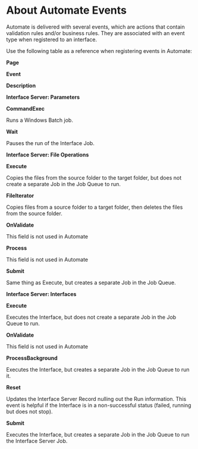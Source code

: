 # About Automate Events

Automate is delivered with several events, which are actions that
contain validation rules and/or business rules. They are associated with
an event type when registered to an interface. 

Use the following table as a reference when registering events in
Automate:

**Page**

**Event**

**Description**

**Interface Server: Parameters**

**CommandExec**

Runs a Windows Batch job.

**Wait**

Pauses the run of the Interface Job.

**Interface Server: File Operations**

**Execute**

Copies the files from the source folder to the target folder, but does
not create a separate Job in the Job Queue to run.

**FileIterator**

Copies files from a source folder to a target folder, then deletes the
files from the source folder.

**OnValidate**

This field is not used in Automate

**Process**

This field is not used in Automate

**Submit**

Same thing as Execute, but creates a separate Job in the Job Queue.

**Interface Server: Interfaces**

**Execute**

Executes the Interface, but does not create a separate Job in the Job
Queue to run.

**OnValidate**

This field is not used in Automate

**ProcessBackground**

Executes the Interface, but creates a separate Job in the Job Queue to
run it.

**Reset**

Updates the Interface Server Record nulling out the Run information.
This event is helpful if the Interface is in a non-successful status
(failed, running but does not stop).

**Submit**

Executes the Interface, but creates a separate Job in the Job Queue to
run the Interface Server Job.

